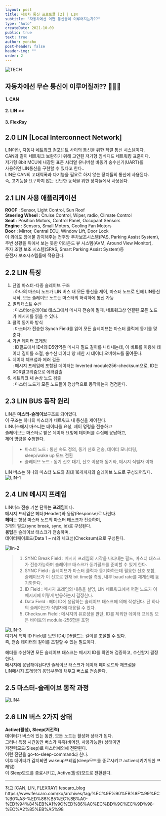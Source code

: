 ```yaml
---
layout: post
title: 자동차 통신 프로토콜 [2] | LIN
subtitle: "자동차에선 어떤 통신들이 이루어지는가??"
type: "Auto"
createDate: 2021-10-09
public: true
text: true
author: yoncho
post-header: false
header-img: ""
order: 2
---
```


![TECH](https://user-images.githubusercontent.com/44021629/136679844-86de74a6-106c-4914-85d5-551815655837.PNG)

## 자동차에선 무슨 통신이 이루어질까?? 🚗🚙🚌  

#### 1. CAN
#### 2. LIN  <<
#### 3. FlexRay  


## 2.0 LIN [Local Interconnect Network]
LIN이란, 자동차 네트워크 컴포넌트 사이의 통신을 위한 직렬 통신 시스템이다.  
CAN과 같이 네트워크 보완하기 위해 고안된 저가형 임베디드 네트워킹 표준이다.  
저가형 8bit MCU에 내장된 표준 시리얼 유니버셜 비동기 송수신기(UART)를  
사용하면 LIN통신을 구현할 수 있다고 한다..  
LIN은 CAN의 고대역폭과 다기능을 필요로 하지 않는 장치들의 통신에 사용된다.  
즉, 고기능을 요구하지 않는 간단한 동작을 위한 장치들에서 사용된다.  

## 2.1 LIN 사용 애플리케이션
**ROOF** : Sensor, Light Control, Sun Roof  
**Steering Wheel** : Cruise Control, Wiper, radio, Climate Control  
**Seat** : Position Motors, Control Panel, Occupant Sensors  
**Engine** : Sensors, Small Motors, Cooling Fan Motors  
**Door** : Mirror, Central ECU, Window Lift, Door Lock  
이 외에도 장애물 감지해주는 전후방 주차보조시스템(PAS, Parking Assist System),  
주변 상황을 위에서 보는 듯한 어라운드 뷰 시스템(AVM, Around View Monitor),  
주자 조향 보조 시스템(SPAS, Smart Parking Assist System)등  
운전자 보조시스템들에 적용된다.  

## 2.2 LIN 특징  
1. 단일 마스터-다중 슬레이브 구조  
: 하나의 마스터 노드가 LIN 버스 내 모든 통신을 제어, 마스터 노드로 인해 LIN통신 시작, 모든 슬레이브 노드는 마스터의 허락하에 통신 가능  
2. 멀티캐스트 수신  
: 마스터or슬레이브 태스크에서 메시지 전송이 될때, 네트워크상 연결된 모든 노드가 메시지를 읽을 수 있다.  
3. 클럭 동기화 방식  
: 마스터가 전송한 Synch Field를 읽어 모든 슬레이브는 마스터 클럭에 동기를 맞춘다.  
4. 가변 데이터 프레임  
: ID필드에서 ID4와ID5영역은 메시지 필드 길이를 나타내는데, 이 비트를 이용해 데이터 길이를 조절, 송수신 데이터 양 제한 시 데이터 오버헤드를 줄여준다.  
5. 데이터 체크섬과 에러 검출  
: 메시지 프레임에 포함된 데이터는 Inverted module256-checksum으로, ID는 XOR알고리즘으로 에러검출  
6. 네트워크 내 손상 노드 검출  
: 마스터 노드가 모든 노드들이 정상적으로 동작하는지 점검한다.  

## 2.3 LIN BUS 동작 원리  
LIN은 **마스터-슬레이브**구조로 되어있다.  
이 구조는 하나의 마스터가 네트워크 내 통신을 제어한다.  
LIN버스에서 마스터는 데이터를 요청, 제어 명령을 전송하고  
슬레이브는 마스터로 받은 데이터 요청에 데이터를 수집해 응답하고,  
제어 명령을 수행한다.  
> - 마스터 노드 : 통신 속도 정의, 동기 신호 전송, 데이터 모니터링, sleep/wake up 모드 전환  
> - 슬레이브 노드 : 동기 신호 대기, 신호 이용해 동기화, 메시지 식별자 이해  

LIN 버스는 하나의 마스터 노드와 최대 16개까지의 슬레이브 노드로 구성되어있다.  
![LIN-1](https://user-images.githubusercontent.com/44021629/136662941-fe1a6184-5b2f-4dcc-b01b-3be96a086fc7.png)   


## 2.4 LIN 메시지 프레임  
LIN버스 전송 기본 단위는 **프레임**이다.  
메시지 프레임은 헤더(Header)와 응답(Response)로 나뉜다.  
**헤더**는 항상 마스터 노드의 마스터 태스크가 전송하며,  
3개의 필드(sync break, sync, id)로 구성된다.  
**응답**은 슬레이브 태스크가 전송하며,  
데이터페이로드(Data 1 ~ n)와 체크섬(Checksum)으로 구성된다.  

![lin-2](https://user-images.githubusercontent.com/44021629/136663031-a4ad1700-bf50-444b-a15e-3ff4cb956c4e.png)  

> 1. SYNC Break Field : 메시지 프레임의 시작을 나타내는 필드,  마스터 태스크가 전송가능하며 슬레이브 태스크가 동기필드를 준비할 수 있게 한다.  
> 2. SYNC Field : 슬레이브가 마스터 클럭과 동기화하는데 필요한 신호 포함, 슬레이브가 이 신호로 현재 bit time을 측정, 내부 baud rate를 재계산해 동기화한다.  
> 3. ID Field : 메시지 프레임의 내용을 설명, LIN 네트워크에서 어떤 노드가 이 메시지에 어떻게 반응하는지 결정한다.  
> 4. Data Field : 헤더 ID에 응답하는 슬레이브 태스크에 의해 작성된다. 단 하나의 슬레이브가 식별자에 대응될 수 있다.  
> 5. Checksum Field : 메시지의 유효성을 판단, ID를 제외한 데이터 프레임 모든 바이트의 module-256합을 포함  


![LIN-3](https://user-images.githubusercontent.com/44021629/136663260-f5a79500-e898-4c3b-88b8-d25b3c8b3fdf.png)  
여기서 특히 ID Field를 보면 ID4,ID5필드는 길이를 조절할 수 있다.  
즉, 전송 데이터의 길이를 조절할 수 있는 필드이다.  

헤더를 수신하면 모든 슬레이브 태스크는 메시지 ID를 확인해 검증하고, 수신할지 결정한다.  
메시지에 응답해야된다면 슬레이브 태스크가 데이터 페이로드와 체크섬을  
LIN메시지 프레임의 응답부분에 채우고 버스로 전송한다.  

## 2.5 마스터-슬레이브 동작 과정  
![LIN4](https://user-images.githubusercontent.com/44021629/136663457-b0b8e2d9-1deb-463a-8708-db4d6541f184.png)  

## 2.6 LIN 버스 2가지 상태 
**Active(활성), Sleep(저전력)**   
데이터가 버스에 있는 동안, 모든 노드는 활성화 상태가 된다.  
그러나 특정 시간동안 버스가 유휴(비어진, 사용가능한) 상태이면  
저전력모드(Sleep)로 마스터에의해 전환된다.  
이런 진단을 go-to-sleep-command라 한다.  
이후 데이터가 감지되면 wakeup프레임(sleep모드를 종료시키고 active시키기위한 프레임)  
이 Sleep모드를 종료시키고, Active(활성)모드로 전환된다.   


<hr>
참고   
[CAN, LIN, FLEXRAY] fescaro_blog    
https://www.fescaro.com/ko/archives/tag/%EC%9E%90%EB%8F%99%EC%B0%A8-%ED%86%B5%EC%8B%A0-%ED%94%84%EB%A1%9C%ED%86%A0%EC%BD%9C%EC%9D%98-%EC%A2%85%EB%A5%98



